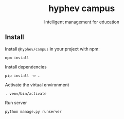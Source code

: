 <h1 align="center">hyphev campus</h1>
<p align="center">Intelligent management for education</p>



## Install

Install `@hyphev/campus` in your project with npm:

```
npm install 
```

 

Install dependencies

```
pip install -e .
```



Activate the virtual environment

```
. venv/bin/activate
```



Run server

```
python manage.py runserver
```

##  

















